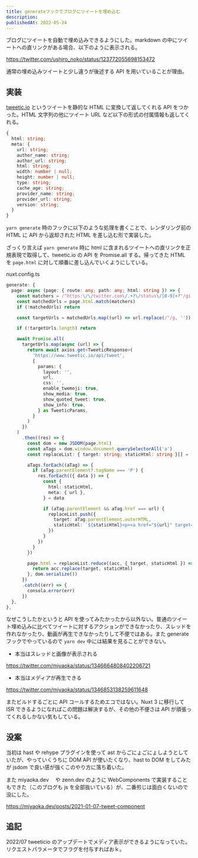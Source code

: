 ```yaml
---
title: generateフックでブログにツイートを埋め込む
description:
publishedAt: 2022-05-24
---
```


ブログにツイートを自動で埋め込みできるようにした。markdown の中にツイートへの直リンクがある場合、以下のように表示される。

https://twitter.com/ushiro_noko/status/123772055698153472

通常の埋め込みツイートと少し違うが後述する API を用いていることが理由。

## 実装

[tweetic.io](https://www.tweetic.io/) というツイートを静的な HTML に変換して返してくれる API をつかった。HTML 文字列の他にツイート URL など以下の形式の付属情報も返してくれる。

```ts
{
  html: string;
  meta: {
    url: string;
    author_name: string;
    author_url: string;
    html: string;
    width: number | null;
    height: number | null;
    type: string;
    cache_age: string;
    provider_name: string;
    provider_url: string;
    version: string;
  }
}
```

`yarn generate` 時のフックに以下のような処理を書くことで、レンダリング前の HTML に API から返却された HTML を差し込む形で実装した。

ざっくり言えば `yarn generate` 時に html に含まれるツイートへの直リンクを正規表現で取得して、tweetic.io の API を Promise.all する。帰ってきた HTML を `page.html` に対して順番に差し込んでいくようにしている。

nuxt.config.ts

```ts
generate: {
  page: async (page: { route: any; path: any; html: string }) => {
    const matchers = /"https:\/\/twitter.com\/.+?\/status\/[0-9]+?"/gi
    const matchedUrls = page.html.match(matchers)
    if (!matchedUrls) return

    const targetUrls = matchedUrls.map((url) => url.replace(/"/g, ''))

    if (!targetUrls.length) return

    await Promise.all(
      targetUrls.map(async (url) => {
        return await axios.get<TweeticResponse>(
          'https://www.tweetic.io/api/tweet',
          {
            params: {
              layout: '',
              url,
              css: '',
              enable_twemoji: true,
              show_media: true,
              show_quoted_tweet: true,
              show_info: true,
            } as TweeticParams,
          }
        )
      })
    )
      .then((res) => {
        const dom = new JSDOM(page.html)
        const aTags = dom.window.document.querySelectorAll('a')
        const replaceList: { target: string; staticHtml: string }[] = []

        aTags.forEach((aTag) => {
          if (aTag.parentElement?.tagName === 'P') {
            res.forEach(({ data }) => {
              const {
                html: staticHtml,
                meta: { url },
              } = data

              if (aTag.parentElement && aTag.href === url) {
                replaceList.push({
                  target: aTag.parentElement.outerHTML,
                  staticHtml: `${staticHtml}<p><a href="${url}" target="_blank" rel="noopener noreferrer">${url}</a></p>`,
                })
              }
            })
          }
        })

        page.html = replaceList.reduce((acc, { target, staticHtml }) => {
          return acc.replace(target, staticHtml)
        }, dom.serialize())
      })
      .catch((err) => {
        consola.error(err)
      })
  },
},
```

なぜこうしたかというと API を使ってみたかったから以外ない。普通のツイート埋め込みに比べてツイートに対するアクションができなかったり、スレッドを作れなかったり、動画が再生できなかったりして不便ではある。また generate フックでやっているので `yarn dev` 中には結果を見ることができない。

- 本当はスレッドと画像が表示される

https://twitter.com/miyaoka/status/1346664808402206721

- 本当はメディアが再生できる

https://twitter.com/miyaoka/status/1346853138259611648

またビルドするごとに API コールするためエコではない。Nuxt 3 に移行して ISR できるようになればこの問題は解決するが、その他の不便さは API が頑張ってくれるしかない気もしている。

## 没案

当初は hast や rehype プラグインを使って ast からごにょごにょしようとしていたが、やっていくうちに DOM API が使いたくなり、hast to DOM をしてみたが jsdom で良い感が強くこのやり方に落ち着いた。

また miyaoka.dev 　や zenn.dev のように WebComponents で実装することもできた（このブログも js を全部抜いている）が、二番煎じは面白くないので没にした。

https://miyaoka.dev/posts/2021-01-07-tweet-component

## 追記

2022/07
tweeticio のアップデートでメディア表示ができるようになっていた。リクエストパラメータでフラグを付与すればおｋ。
